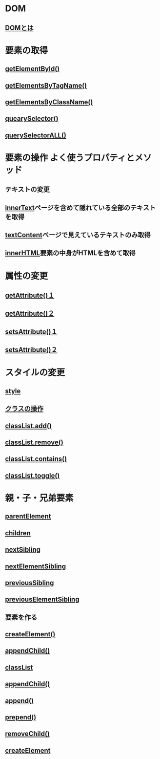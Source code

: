 # DOM
## [DOMとは](https://pengi-n.co.jp/blog/js-dom/)
# 要素の取得
## [getElementById()](https://tech.mychma.com/javascript-getelementbyid/1506/)
## [getElementsByTagName()](https://tech.mychma.com/javascript-getelementsbytagname/1508/)
## [getElementsByClassName()](https://tech.mychma.com/javascript-getelementsbyclassname/1517/)
## [quearySelector()](https://wp-p.info/tpl_rep.php?cat=js-intermediate&fl=r4)
## [querySelectorALL()](https://wp-p.info/tpl_rep.php?cat=js-intermediate&fl=r4)
# 要素の操作    よく使うプロパティとメソッド
## テキストの変更
## [innerText](https://zenn.dev/rinasham/articles/e87999c2224d04)ページを含めて隠れている全部のテキストを取得
## [textContent](https://zenn.dev/rinasham/articles/e87999c2224d04)ページで見えているテキストのみ取得
## [innerHTML](https://zenn.dev/rinasham/articles/e87999c2224d04)要素の中身がHTMLを含めて取得
# 属性の変更
## [getAttribute()１](https://itsakura.com/js-getattribute#s2)
## [getAttribute()２](https://zenn.dev/ankouh/books/javascript-dom/viewer/b412c3)
## [setsAttribute()１](https://itsakura.com/js-getattribute#s2)
## [setsAttribute()２](https://zenn.dev/ankouh/books/javascript-dom/viewer/b412c3)
# スタイルの変更
## [style](https://www.cfxlog.com/javascript-dom/#rtoc-11)
## [クラスの操作](https://zenn.dev/ankouh/books/javascript-dom/viewer/b412c4)
## [classList.add()](https://www.cfxlog.com/javascript-dom/#rtoc-27)
## [classList.remove()](https://www.cfxlog.com/javascript-dom/#rtoc-27)
## [classList.contains()](https://www.cfxlog.com/javascript-dom/#rtoc-27)
## [classList.toggle()](https://www.cfxlog.com/javascript-dom/#rtoc-27)
# 親・子・兄弟要素
## [parentElement]()
## [children]()
## [nextSibling]()
## [nextElementSibling]()
## [previousSibling]()
## [previousElementSibling]()
## 要素を作る
## [createElement()](https://into-the-program.com/javascript-createelement/)
## [appendChild()](https://qiita.com/takuo_maeda/items/f531e7b5fe44c57242c3)
## []()
## []()
## []()
## []()
## []()
## []()
## []()
## []()
## []()
## []()
## []()
## []()
## []()
## []()
## []()


## [classList]()

## [appendChild()]()
## [append()]()
## [prepend()]()
## [removeChild()]()

## [createElement]()
## []()
## []()
## []()
## []()
## []()
## []()
## []()
## []()
## []()
## []()
## []()
## []()
## []()
## []()
## []()
## []()
## []()
## []()
## []()
## []()
## []()
## []()
## []()
## []()
## []()
## []()
## []()
## []()

## []()
## []()
## []()
## []()
## []()

## []()
## []()

## []()

## []()


## []()


